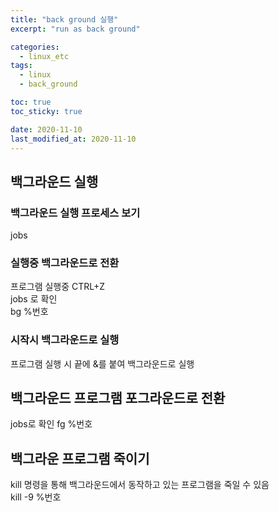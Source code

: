 ```yaml
---
title: "back ground 실행"
excerpt: "run as back ground"

categories:
  - linux_etc
tags:
  - linux
  - back_ground

toc: true
toc_sticky: true

date: 2020-11-10
last_modified_at: 2020-11-10
---
```


## 백그라운드 실행
### 백그라운드 실행 프로세스 보기
jobs


### 실행중 백그라운드로 전환
프로그램 실행중 CTRL+Z  
jobs 로 확인  
bg %번호  


### 시작시 백그라운드로 실행
프로그램 실행 시 끝에 &를 붙여 백그라운드로 실행


## 백그라운드 프로그램 포그라운드로 전환
jobs로 확인
fg %번호


## 백그라운 프로그램 죽이기
kill 명령을 통해 백그라운드에서 동작하고 있는 프로그램을 죽일 수 있음  
kill -9 %번호


